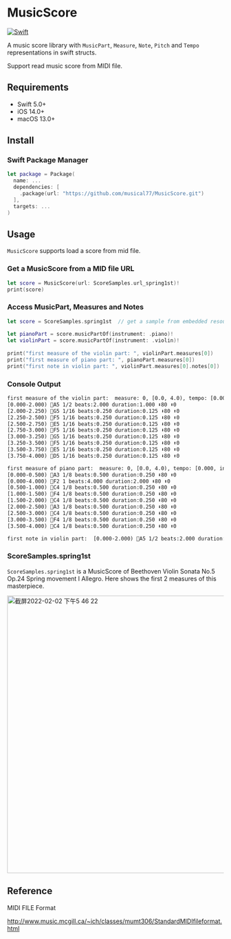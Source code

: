# MusicScore

[![Swift](https://github.com/musical77/MusicScore/actions/workflows/swift.yml/badge.svg?branch=main)](https://github.com/musical77/MusicScore/actions/workflows/swift.yml)

A music score library with `MusicPart`, `Measure`, `Note`, `Pitch` and `Tempo` representations in swift structs.

Support read music score from MIDI file. 

Requirements
----
* Swift 5.0+
* iOS 14.0+
* macOS 13.0+


Install
----

### Swift Package Manager

``` swift
let package = Package(
  name: ...
  dependencies: [
    .package(url: "https://github.com/musical77/MusicScore.git")
  ],
  targets: ...
)
```


Usage
----

`MusicScore` supports load a score from mid file.

### Get a MusicScore from a MID file URL 

``` swift
let score = MusicScore(url: ScoreSamples.url_spring1st)!
print(score)
```

### Access MusicPart, Measures and Notes

``` swift 
let score = ScoreSamples.spring1st  // get a sample from embedded resource
        
let pianoPart = score.musicPartOf(instrument: .piano)!
let violinPart = score.musicPartOf(instrument: .violin)!
        
print("first measure of the violin part: ", violinPart.measures[0])
print("first measure of piano part: ", pianoPart.measures[0])
print("first note in violin part: ", violinPart.measures[0].notes[0])
```

### Console Output 

``` txt
first measure of the violin part:  measure: 0, [0.0, 4.0), tempo: [0.000, inf) 🎼4/4 bpm:120
[0.000-2.000) 🎵A5 1/2 beats:2.000 duration:1.000 ⬇️80 ⬆️0
[2.000-2.250) 🎵G5 1/16 beats:0.250 duration:0.125 ⬇️80 ⬆️0
[2.250-2.500) 🎵F5 1/16 beats:0.250 duration:0.125 ⬇️80 ⬆️0
[2.500-2.750) 🎵E5 1/16 beats:0.250 duration:0.125 ⬇️80 ⬆️0
[2.750-3.000) 🎵F5 1/16 beats:0.250 duration:0.125 ⬇️80 ⬆️0
[3.000-3.250) 🎵G5 1/16 beats:0.250 duration:0.125 ⬇️80 ⬆️0
[3.250-3.500) 🎵F5 1/16 beats:0.250 duration:0.125 ⬇️80 ⬆️0
[3.500-3.750) 🎵E5 1/16 beats:0.250 duration:0.125 ⬇️80 ⬆️0
[3.750-4.000) 🎵D5 1/16 beats:0.250 duration:0.125 ⬇️80 ⬆️0

first measure of piano part:  measure: 0, [0.0, 4.0), tempo: [0.000, inf) 🎼4/4 bpm:120
[0.000-0.500) 🎵A3 1/8 beats:0.500 duration:0.250 ⬇️80 ⬆️0
[0.000-4.000) 🎵F2 1 beats:4.000 duration:2.000 ⬇️80 ⬆️0
[0.500-1.000) 🎵C4 1/8 beats:0.500 duration:0.250 ⬇️80 ⬆️0
[1.000-1.500) 🎵F4 1/8 beats:0.500 duration:0.250 ⬇️80 ⬆️0
[1.500-2.000) 🎵C4 1/8 beats:0.500 duration:0.250 ⬇️80 ⬆️0
[2.000-2.500) 🎵A3 1/8 beats:0.500 duration:0.250 ⬇️80 ⬆️0
[2.500-3.000) 🎵C4 1/8 beats:0.500 duration:0.250 ⬇️80 ⬆️0
[3.000-3.500) 🎵F4 1/8 beats:0.500 duration:0.250 ⬇️80 ⬆️0
[3.500-4.000) 🎵C4 1/8 beats:0.500 duration:0.250 ⬇️80 ⬆️0

first note in violin part:  [0.000-2.000) 🎵A5 1/2 beats:2.000 duration:1.000 ⬇️80 ⬆️0
```

### ScoreSamples.spring1st

`ScoreSamples.spring1st` is a MusicScore of Beethoven Violin Sonata No.5 Op.24 Spring movement I Allegro.
Here shows the first 2 measures of this masterpiece.


<img width="644" alt="截屏2022-02-02 下午5 46 22" src="https://user-images.githubusercontent.com/51254187/152130287-c7873c82-c2e6-431a-b6ff-d13afb1d9fdc.png">


Reference
---

MIDI FILE Format

http://www.music.mcgill.ca/~ich/classes/mumt306/StandardMIDIfileformat.html
